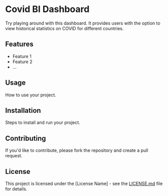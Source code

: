 # Covid BI Dashboard

Try playing around with this dashboard. It provides users with the option to view historical statistics on COVID for different countries.

## Features

- Feature 1
- Feature 2
- ...

## Usage

How to use your project.

## Installation

Steps to install and run your project.

## Contributing

If you'd like to contribute, please fork the repository and create a pull request.

## License

This project is licensed under the [License Name] - see the [LICENSE.md](LICENSE.md) file for details.
